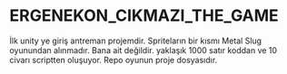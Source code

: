 # ERGENEKON_CIKMAZI_THE_GAME

 İlk unity ye giriş antreman projemdir.
 Spriteların bir kısmı Metal Slug oyunundan alınmadır. Bana ait değildir.
 yaklaşık 1000 satır koddan ve 10 civarı scriptten oluşuyor.
 Repo oyunun proje dosyasıdır.
